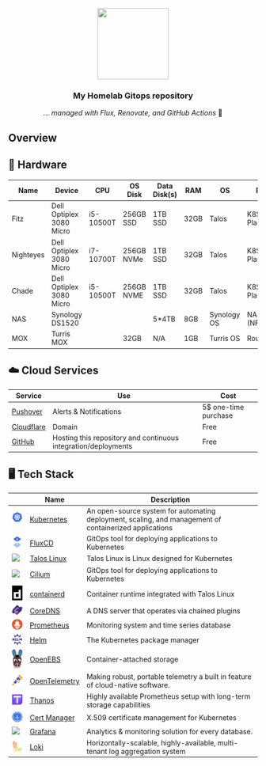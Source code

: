 <div align="center">


<img src="https://raw.githubusercontent.com/onedr0p/home-ops/main/docs/src/assets/logo.png" align="center" width="144px" height="144px"/>

### My Homelab Gitops repository


_... managed with Flux, Renovate, and GitHub Actions_ 🤖

</div>


## Overview


## 🔧 Hardware

| Name      | Device                   | CPU       | OS Disk    | Data Disk(s) | RAM  | OS          | Purpose           |
|-----------| ------------------------ | --------- | ---------- | ------------ | ---- | ----------- | ----------------- |
| Fitz      | Dell Optiplex 3080 Micro | i5-10500T | 256GB SSD  | 1TB SSD      | 32GB | Talos       | K8S Control Plane |
| Nighteyes | Dell Optiplex 3080 Micro | i7-10700T | 256GB NVMe | 1TB SSD      | 32GB | Talos       | K8S Control Plane |
| Chade     | Dell Optiplex 3080 Micro | i5-10500T | 256GB NVME | 1TB SSD      | 32GB | Talos       | K8S Control Plane |
| NAS       | Synology DS1520          |           |            | 5*4TB        | 8GB  | Synology OS | NAS (NFS/Backup)  |
| MOX       | Turris MOX               |           | 32GB       | N/A          | 1GB  | Turris OS   | Router            |

## ☁️ Cloud Services

| Service                                   | Use                                                            | Cost                 |
| ----------------------------------------- | -------------------------------------------------------------- | -------------------- |
| [Pushover](https://pushover.net)          | Alerts & Notifications                                         | 5$ one-time purchase |
| [Cloudflare](https://www.cloudflare.com/) | Domain                                                         | Free                 |
| [GitHub](https://github.com/)             | Hosting this repository and continuous integration/deployments | Free                 |

## 🖥️ Tech Stack

|                                                                                                                                                                   | Name                                      | Description                                                                                            |
| ----------------------------------------------------------------------------------------------------------------------------------------------------------------- | ----------------------------------------- | ------------------------------------------------------------------------------------------------------ |
| <img width="32" src="https://github.com/cncf/artwork/raw/main/projects/kubernetes/icon/color/kubernetes-icon-color.svg">                                          | [Kubernetes](https://kubernetes.io/)      | An open-source system for automating deployment, scaling, and management of containerized applications |
| <img width="32" src="https://github.com/cncf/artwork/raw/main/projects/flux/icon/color/flux-icon-color.svg">                                                      | [FluxCD](https://fluxcd.io/)              | GitOps tool for deploying applications to Kubernetes                                                   |
| <img width="32" src="https://www.talos.dev/images/logo.svg">                                                                                                      | [Talos Linux](https://www.talos.dev/)     | Talos Linux is Linux designed for Kubernetes                                                           |
| <img width="62" src="https://github.com/cncf/artwork/raw/main/projects/cilium/icon/color/cilium_icon-color.svg">                                                  | [Cilium](https://cilium.io/)              | GitOps tool for deploying applications to Kubernetes                                                   |
| <img width="32" src="https://github.com/cncf/artwork/raw/main/projects/containerd/icon/color/containerd-icon-color.svg">                                          | [containerd](https://containerd.io/)      | Container runtime integrated with Talos Linux                                                          |
| <img width="32" src="https://github.com/cncf/artwork/raw/main/projects/coredns/icon/color/coredns-icon-color.svg">                                                | [CoreDNS](https://coredns.io/)            | A DNS server that operates via chained plugins                                                         |
| <img width="32" src="https://github.com/cncf/artwork/raw/main/projects/prometheus/icon/color/prometheus-icon-color.svg">                                          | [Prometheus](https://prometheus.io)       | Monitoring system and time series database                                                             |
| <img width="32" src="https://github.com/cncf/artwork/raw/main/projects/helm/icon/color/helm-icon-color.svg">                                                      | [Helm](https://helm.sh)                   | The Kubernetes package manager                                                                         |
| <img width="32" src="https://raw.githubusercontent.com/cncf/artwork/3f0fb8808bff60f0899233e5e49aa1af055bb6ab/archived/openebs/icon/color/openebs-icon-color.svg"> | [OpenEBS](https://openebs.io)             | Container-attached storage                                                                             |
| <img width="32" src="https://github.com/cncf/artwork/raw/main/projects/opentelemetry/icon/color/opentelemetry-icon-color.svg">                                    | [OpenTelemetry](https://opentelemetry.io) | Making robust, portable telemetry a built in feature of cloud-native software.                         |
| <img width="32" src="https://github.com/cncf/artwork/raw/main/projects/thanos/icon/color/thanos-icon-color.svg">                                                  | [Thanos](https://thanos.io)               | Highly available Prometheus setup with long-term storage capabilities                                  |
| <img width="32" src="https://github.com/cncf/artwork/raw/main/projects/cert-manager/icon/color/cert-manager-icon-color.svg">                                      | [Cert Manager](https://cert-manager.io/)  | X.509 certificate management for Kubernetes                                                            |
| <img width="32" src="https://grafana.com/static/img/menu/grafana2.svg">                                                                                           | [Grafana](https://grafana.com)            | Analytics & monitoring solution for every database.                                                    |
| <img width="32" src="https://github.com/grafana/loki/blob/main/docs/sources/logo.png?raw=true">                                                                   | [Loki](https://grafana.com/oss/loki/)     | Horizontally-scalable, highly-available, multi-tenant log aggregation system                           |
